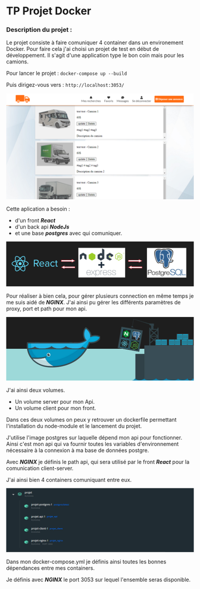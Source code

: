 # TP Projet Docker

### Description du projet :  

Le projet consiste à faire comuniquer 4 container dans un environement Docker.
Pour faire cela j'ai choisi un projet de test en début de développement.
Il s'agit d'une application type le bon coin mais pour les camions.

Pour lancer le projet : ``docker-compose up --build``


Puis dirigez-vous vers : ``http://localhost:3053/``

![alt Exemple application](./images/Exemple1.PNG) 

Cette aplication a besoin :

- d'un front ***React*** 
- d'un back api ***NodeJs*** 
- et une base ***postgres*** avec qui comuniquer.

![alt Exemple application](./images/Shema1.png) 

Pour réaliser à bien cela, pour gérer plusieurs connection en même temps je me suis aidé de ***NGINX***. J'ai ainsi pu gérer les différents paramètres de proxy, port et path pour mon api.

![alt Exemple shema ilustration](./images/solution.png)  

J'ai ainsi deux volumes.

- Un volume server pour mon Api.
- Un volume client pour mon front.

Dans ces deux volumes on peux y retrouver un dockerfile permettant l'installation du node-module et le lancement du projet.

J'utilise l'image postgres sur laquelle dépend mon api pour fonctionner.
Ainsi c'est mon api qui va fournir toutes les variables d'environnement nécessaire à la connexion à ma base de données postgre.

Avec ***NGINX*** je définis le path api, qui sera utilisé par le front ***React*** pour la comunication client-server.

J'ai ainsi bien 4 containers comuniquant entre eux.

![alt Exemple shema ilustration](./images/containers.png)  

Dans mon docker-compose.yml je définis ainsi toutes les bonnes dépendances entre mes containers.



Je définis avec ***NGINX*** le port 3053 sur lequel l'ensemble seras disponible.



